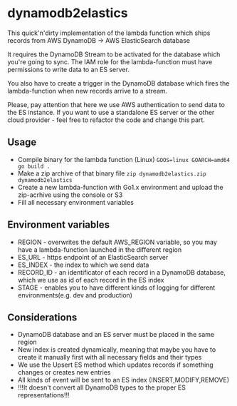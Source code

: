 # dynamodb2elastics

This quick'n'dirty implementation of the lambda function which ships records from AWS DynamoDB -> AWS ElasticSearch database

It requires the DynamoDB Stream to be activated for the database which you're going to sync.
The IAM role for the lambda-function must have permissions to write data to an ES server.

You also have to create a trigger in the DynamoDB database which fires the lambda-function when new records arrive
to a stream.

Please, pay attention that here we use AWS authentication to send data to the ES instance.
If you want to use a standalone ES server or the other cloud provider - feel free to refactor the code
and change this part.

## Usage
* Compile binary for the lambda function (Linux)
`GOOS=linux GOARCH=amd64 go build .`
* Make a zip archive of that binary file
`zip dynamodb2elastics.zip dynamodb2elastics`
* Create a new lambda-function with Go1.x environment and upload the zip-acrhive using the console or S3
* Fill all necessary environment variables

## Environment variables
* REGION - overwrites the default AWS_REGION variable, so you may have a lambda-function launched in the different region
* ES_URL - https endpoint of an ElasticSearch server
* ES_INDEX - the index to which we send data
* RECORD_ID - an identificator of each record in a DynamoDB database, which we use as id of each record in the ES index
* STAGE - enables you to have different kinds of logging for different environments(e.g. dev and production)

## Considerations
* DynamoDB database and an ES server must be placed in the same region
* New index is created dynamically, meaning that maybe you have to create it manually first with all necessary fields and their types
* We use the Upsert ES method which updates records if something changes or creates new entries
* All kinds of event will be sent to an ES index (INSERT,MODIFY,REMOVE)
* !!!It doesn't convert all DynamoDB types to the proper ES representations!!!

